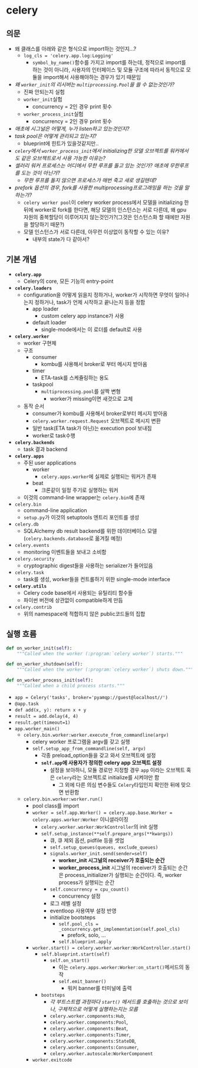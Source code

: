 # celery

## 의문

- 왜 클래스를 아래와 같은 형식으로 import하는 것인지...?
  - `log_cls = 'celery.app.log:Logging'`
    - `symbol_by_name()`함수를 가지고 import를 하는데, 정적으로 import를 하는 것이 아니라, 사용자의 인터페이스 및 모듈 구조에 따라서 동적으로 모듈을 import해서 사용해야하는 경우가 있기 때문임
- *왜 `worker_init`의 리시버는 `multiprocessing.Pool`을 쓸 수 없는것인가?*
  - 진짜 안되는지 실험
  - `worker_init`실험
    - concurrency = 2인 경우 print 횟수
  - `worker_process_init`실험
    - concurrency = 2인 경우 print 횟수
- *애초에 시그널은 어떻게, 누가 listen하고 있는것인지?*
- *task pool은 어떻게 관리되고 있는지?*
  - blueprint에 힌트가 있을것같지만..
- *`celery`에서 `worker_process_init`에서 initializing한 모델 오브젝트를 워커에서도 같은 오브젝트로서 사용 가능한 이유는?*
- *셀러리 워커 프로세스는 어디에서 무한 루프를 돌고 있는 것인가? 애초에 무한루프를 도는 것이 아닌가?*
  - *무한 루프를 돌지 않으면 프로세스가 매번 죽고 새로 생길텐데?*
- *prefork 옵션의 경우, fork를 사용한 multiprocessing프로그래밍을 하는 것을 말하는가?*
  - `celery worker pool`이 celery worker process에서 모델을 initializing 한 뒤에 worker로 fork를 한다면, 해당 모델의 인스턴스는 서로 다른데, 왜 gpu 자원의 중복할당이 이루어지지 않는것인가?(그것은 인스턴스화 할 때에만 자원을 할당하기 때문?)
  - 모델 인스턴스가 서로 다른데, 아무런 이상없이 동작할 수 있는 이유?
    - 내부의 state가 다 같아서?

## 기본 개념

- **`celery.app`**
  - Celery의 core, 모든 기능의 entry-point
- **`celery.loaders`**
  - configuration을 어떻게 읽을지 정하거나, worker가 시작하면 무엇이 일어나는지 정하거나, task가 언제 시작하고 끝나는지 등을 정함
    - app loader
      - custom celery app instance가 사용
    - default loader
      - single-mode에서는 이 로더를 default로 사용
- **`celery.worker`**
  - worker 구현체
  - 구조
    - consumer
      - kombu를 사용해서 broker로 부터 메시지 받아옴
    - timer
      - ETA-task를 스케쥴링하는 용도
    - taskpool
      - `multiprocessing.pool`를 살짝 변형
        - worker가 missing이면 새것으로 교체
  - 동작 순서
    - consumer가 kombu를 사용해서 broker로부터 메시지 받아옴
    - `celery.worker.request.Request` 오브젝트로 메시지 변환
    - 일반 task(ETA task가 아닌)는 execution pool 보내짐
    - worker로 task수행
- **`celery.backends`**
  - task 결과 backend
- **`celery.apps`**
  - 주된 user applications
    - worker
      - `celery.apps.worker`에 실제로 실행되는 워커가 존재
    - beat
      - 크론같이 일정 주기로 실행하는 워커
  - 이것의 command-line wrapper는 `celery.bin`에 존재
- `celery.bin`
  - command-line application
  - `setup.py`가 이것의 setuptools 엔트리 포인트를 생성
- `celery.db`
  - SQLAlchemy db result backend를 위한 데이터베이스 모델(`celery.backends.database`로 옮겨질 예정)
- `celery.events`
  - monitoring 이벤트들을 보내고 소비함
- `celery.security`
  - cryptographic digest들을 사용하는 serializer가 들어있음
- `celery.task`
  - task를 생성, worker들을 컨트롤하기 위한 single-mode interface
- **`celery.utils`**
  - Celery code base에서 사용되는 유틸리티 함수들
  - 파이썬 버전에 상관없이 compatible하게 만듬
- `celery.contrib`
  - 위의 namespace에 적합하지 않은 public코드들의 집합

## 실행 흐름

```py
def on_worker_init(self):
    """Called when the worker (:program:`celery worker`) starts."""

def on_worker_shutdown(self):
    """Called when the worker (:program:`celery worker`) shuts down."""

def on_worker_process_init(self):
    """Called when a child process starts."""
```

- `app = Celery('tasks', broker='pyamqp://guest@localhost//')`
- `@app.task`
- `def add(x, y): return x + y`
- `result = add.delay(4, 4)`
- `result.get(timeout=1)`
- `app.worker_main()`
  - `celery.bin.worker:worker.execute_from_commandline(argv)`
    - celery worker 프로그램을 argv를 갖고 실행
    - `self.setup_app_from_commandline(self, argv)`
      - 각종 preload_option들을 갖고 와서 오브젝트에 설정
      - **`self.app`에 사용자가 정의한 celery app 오브젝트 설정**
        - 설정을 보아하니, 모듈 경로만 지정할 경우 `app` 이라는 오브젝트 혹은 `celery`라는 오브젝트로 initialize를 시켜야만 함
          - 그 외에 다른 의심 변수들도 `Celery`타입인지 확인한 뒤에 맞으면 반환함
  - `celery.bin.worker:worker.run()`
    - pool class를 import
    - `worker = self.app.Worker() = celery.app.base.Worker = celery.apps.worker:Worker` 이니셜라이징
      - `celery.worker.worker:WorkController`의 init 실행
      - `self.setup_instance(**self.prepare_args(**kwargs))`
        - 큐, 큐 제외 옵션, pidfile 등을 셋업
        - `self.setup_queues(queues, exclude_queues)`
        - `signals.worker_init.send(sender=self)`
          - **worker_init 시그널의 receiver가 호출되는 순간**
          - **worker_process_init** 시그널의 receiver가 호출되는 순간은 process_initializer가 실행되는 순간이다. 즉, worker process가 실행되는 순간
        - `self.concurrency = cpu_count()`
          - concurrency 설정
        - 로그 레벨 설정
        - eventloop 사용여부 설정 반영
        - initialize bootsteps
          - `self.pool_cls = _concurrency.get_implementation(self.pool_cls)`
            - prefork, solo, ...
          - `self.blueprint.apply`
    - `worker.start() = celery.worker.worker:WorkController.start()`
      - `self.blueprint.start(self)`
        - `self.on_start()`
          - 이는 `celery.apps.worker:Worker:on_start()`메서드의 동작
          - `self.emit_banner()`
            - 워커 banner를 터미널에 출력
      - `bootsteps`
        - *각 부트스트랩 과정마다 `start()` 메서드를 호출하는 것으로 보이나, 구체적으로 어떻게 실행하는지는 모름*
        - `celery.worker.components:Hub`,
        - `celery.worker.components:Pool`,
        - `celery.worker.components:Beat`,
        - `celery.worker.components:Timer`,
        - `celery.worker.components:StateDB`,
        - `celery.worker.components:Consumer`,
        - `celery.worker.autoscale:WorkerComponent`
    - `worker.exitcode`

